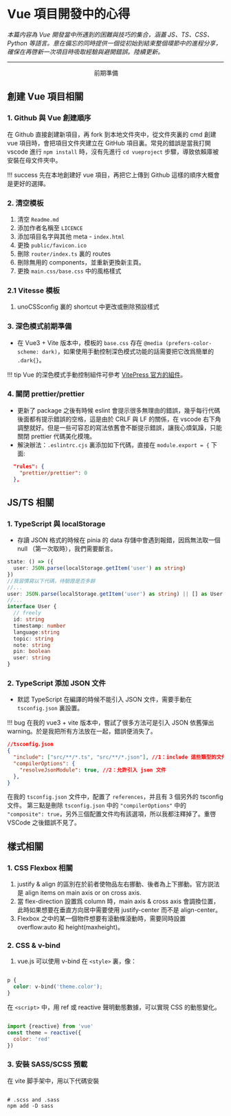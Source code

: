 # Vue 項目開發中的心得

*本篇内容為 Vue 開發當中所遇到的困難與技巧的集合，涵蓋 JS、TS、CSS、Python 等語言。意在備忘的同時提供一個從初始到結束整個環節中的進程分享，確保在再啓新一次項目時吸取經驗與避開錯誤。陸續更新。*

---

<div style="margin:auto; width:100px; border:2px">前期準備</div>

## 創建 Vue 項目相關

### 1. Github 與 Vue 創建順序
在 Github 直接創建新項目，再 fork 到本地文件夾中，從文件夾裏的 cmd 創建 vue 項目時，會把項目文件夾建立在 GitHub 項目裏。常見的錯誤是當我打開 vscode 進行 `npm install` 時，沒有先進行 `cd vueproject` 步驟，導致依賴庫被安裝在母文件夾中。

!!! success
    先在本地創建好 vue 項目，再把它上傳到 Github 這樣的順序大概會是更好的選擇。

### 2. 清空模板
1. 清空 `Readme.md`
2. 添加作者名稱至 `LICENCE`
3. 添加項目名字與其他 meta - `index.html`
4. 更換 `public/favicon.ico`
5. 刪除 `router/index.ts` 裏的 routes
6. 刪除無用的 components，並重新更換新主頁。
7. 更換 `main.css/base.css` 中的風格樣式

### 2.1 Vitesse 模板
1. unoCSSconfig 裏的 shortcut 中更改或刪除預設樣式

### 3. 深色模式前期準備
- 在 Vue3 + Vite 版本中，模板的 `base.css` 存在 `@media (prefers-color-scheme: dark)`，如果使用手動控制深色模式功能的話需要把它改爲簡單的 `.dark{}`。

!!! tip
    Vue 的深色模式手動控制組件可參考 <a href="https://github.com/vuejs/theme/blob/main/src/core/components/VTSwitchAppearance.vue" target="_blank">VitePress 官方的組件</a>。

### 4. 關閉 prettier/prettier
- 更新了 package 之後有時候 eslint 會提示很多無理由的錯誤，幾乎每行代碼後面都有提示錯誤的空格，這是由於 CRLF 與 LF 的關係，在 vscode 右下角調整就好。但是一些可容忍的寫法依舊會不斷提示錯誤，讓我心煩氣躁，只能關閉 prettier 代碼美化模塊。
- 解決辦法：`.eslintrc.cjs` 裏添加如下代碼，直接在 `module.export = {` 下面:
```json
  "rules": {
    "prettier/prettier": 0
  },
```

## JS/TS 相關

### 1. TypeScript 與 localStorage
- 存讀 JSON 格式的時候在 pinia 的 data 存儲中會遇到報錯，因爲無法取一個 null （第一次取時），我們需要斷言。
``` typescript
state: () => ({
  user: JSON.parse(localStorage.getItem('user') as string)
})
//我習慣寫以下代碼，待驗證是否多餘
//...
user: JSON.parse(localStorage.getItem('user') as string) || [] as User[],
//...
interface User {
  // freely
  id: string
  timestamp: number
  language:string
  topic: string
  note: string
  pin: boolean
  user: string
}

```

### 2. TypeScript 添加 JSON 文件

- 默認 TypeScript 在編譯的時候不能引入 JSON 文件，需要手動在 `tsconfig.json` 裏設置。

!!! bug
    在我的 vue3 + vite 版本中，嘗試了很多方法可是引入 JSON 依舊彈出 warning。於是我把所有方法放在一起，錯誤便消失了。

```json
//tsconfig.json
{
  "include": ["src/**/*.ts", "src/**/*.json"], //1：include 這些類型的文件
  "compilerOptions": {
    "resolveJsonModule": true, //2：允許引入 json 文件
  },
}

```

在我的 `tsconfig.json` 文件中，配置了 `references`，并且有 3 個另外的 tsconfig 文件。
第三點是刪除 `tsconfig.json` 中的 `"compilerOptions"` 中的 `"composite": true`，另外三個配置文件均有該選項，所以我都注釋掉了。重啓 VSCode 之後錯誤不見了。
## 樣式相關

### 1. CSS Flexbox 相關
1. justify & align 的區別在於前者使物品左右挪動、後者為上下挪動。官方説法是 align items on main axis or on cross axis.
2. 當 flex-direction 設置爲 column 時，main axis & cross axis 會調換位置，此時如果想要在垂直方向居中需要使用 justify-center 而不是 align-center。
3. Flexbox 之中的某一個物件想要有滾動條滾動時，需要同時設置 overflow:auto 和 height(maxheight)。

### 2. CSS & v-bind
1. vue.js 可以使用 v-bind 在 `<style>` 裏，像：

```CSS

p {
  color: v-bind('theme.color');
}

```

在 `<script>` 中，用 ref 或 reactive 聲明動態數據，可以實現 CSS 的動態變化。

```js

import {reactive} from 'vue'
const theme = reactive({
  color: 'red'
})

```

### 3. 安裝 SASS/SCSS 預載

在 vite 脚手架中，用以下代碼安裝

```shell

# .scss and .sass
npm add -D sass

```